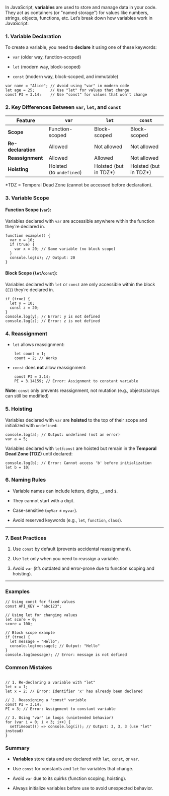 
In JavaScript, **variables** are used to store and manage data in your code. They act as containers (or "named storage") for values like numbers, strings, objects, functions, etc. Let’s break down how variables work in JavaScript:
### **1. Variable Declaration**

To create a variable, you need to **declare** it using one of these keywords:

- `var` (older way, function-scoped)
    
- `let` (modern way, block-scoped)
    
- `const` (modern way, block-scoped, and immutable)

```
var name = "Alice"; // Avoid using "var" in modern code
let age = 25;       // Use "let" for values that change
const PI = 3.14;    // Use "const" for values that won’t change
```


### **2. Key Differences Between `var`, `let`, and `const`**

|Feature|`var`|`let`|`const`|
|---|---|---|---|
|**Scope**|Function-scoped|Block-scoped|Block-scoped|
|**Re-declaration**|Allowed|Not allowed|Not allowed|
|**Reassignment**|Allowed|Allowed|Not allowed|
|**Hoisting**|Hoisted (to `undefined`)|Hoisted (but in TDZ*)|Hoisted (but in TDZ*)|

*TDZ = Temporal Dead Zone (cannot be accessed before declaration).


### **3. Variable Scope**

#### **Function Scope (`var`)**:

Variables declared with `var` are accessible anywhere within the function they’re declared in.

```
function example() {
  var x = 10;
  if (true) {
    var x = 20; // Same variable (no block scope)
  }
  console.log(x); // Output: 20
}
```

#### **Block Scope (`let`/`const`)**:

Variables declared with `let` or `const` are only accessible within the block (`{}`) they’re declared in.

```
if (true) {
  let y = 10;
  const z = 20;
}
console.log(y); // Error: y is not defined
console.log(z); // Error: z is not defined
```


### **4. Reassignment**

- `let` allows reassignment:
    

```
    let count = 1;
    count = 2; // Works
```

- `const` does **not** allow reassignment:


```
    const PI = 3.14;
    PI = 3.14159; // Error: Assignment to constant variable
```


**Note**: `const` only prevents reassignment, not mutation (e.g., objects/arrays can still be modified)


### **5. Hoisting**

Variables declared with `var` are **hoisted** to the top of their scope and initialized with `undefined`:

```
console.log(a); // Output: undefined (not an error)
var a = 5;
```

Variables declared with `let`/`const` are hoisted but remain in the **Temporal Dead Zone (TDZ)** until declared:

```
console.log(b); // Error: Cannot access 'b' before initialization
let b = 10;
```

### **6. Naming Rules**

- Variable names can include letters, digits, `_`, and `$`.
    
- They cannot start with a digit.
    
- Case-sensitive (`myVar` ≠ `myvar`).
    
- Avoid reserved keywords (e.g., `let`, `function`, `class`).
    

---

### **7. Best Practices**

1. Use `const` by default (prevents accidental reassignment).
    
2. Use `let` only when you need to reassign a variable.
    
3. Avoid `var` (it’s outdated and error-prone due to function scoping and hoisting).


---

### **Examples**

```
// Using const for fixed values
const API_KEY = "abc123";

// Using let for changing values
let score = 0;
score = 100;

// Block scope example
if (true) {
  let message = "Hello";
  console.log(message); // Output: "Hello"
}
console.log(message); // Error: message is not defined
```

### **Common Mistakes**

```

// 1. Re-declaring a variable with "let"
let x = 1;
let x = 2; // Error: Identifier 'x' has already been declared

// 2. Reassigning a "const" variable
const PI = 3.14;
PI = 3; // Error: Assignment to constant variable

// 3. Using "var" in loops (unintended behavior)
for (var i = 0; i < 3; i++) {
  setTimeout(() => console.log(i)); // Output: 3, 3, 3 (use "let" instead)
}
```

### **Summary**

- **Variables** store data and are declared with `let`, `const`, or `var`.
    
- Use `const` for constants and `let` for variables that change.
    
- Avoid `var` due to its quirks (function scoping, hoisting).
    
- Always initialize variables before use to avoid unexpected behavior.








